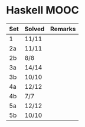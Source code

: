 # Haskell MOOC

| Set | Solved | Remarks |
| --- | ------ | ------- |
| 1   | 11/11  |         |
| 2a  | 11/11  |         |
| 2b  | 8/8    |         |
| 3a  | 14/14  |         |
| 3b  | 10/10  |         |
| 4a  | 12/12  |         |
| 4b  | 7/7    |         |
| 5a  | 12/12  |         |
| 5b  | 10/10  |         |
